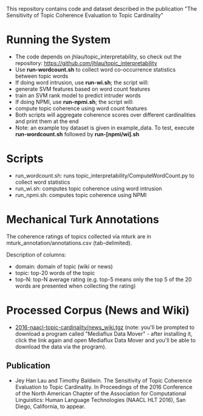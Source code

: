This repository contains code and dataset described in the publication "The Sensitivity of Topic Coherence Evaluation
to Topic Cardinality"

Running the System
==================
* The code depends on jhlau/topic_interpretability, so check out the repository: https://github.com/jhlau/topic_interpretability
* Use **run-wordcount.sh** to collect word co-occurrence statistics between topic words
* If doing word intrusion, use **run-wi.sh**; the script will:
 * generate SVM features based on word count features
 * train an SVM rank model to predict intruder words
* If doing NPMI, use **run-npmi.sh**; the script will:
 * compute topic coherence using word count features
* Both scripts will aggregate coherence scores over different cardinalities and print them at the end
* Note: an example toy dataset is given in example_data. To test, execute **run-wordcount.sh** followed by **run-[npmi/wi].sh**

Scripts
=======
* run_wordcount.sh: runs topic_interpretability/ComputeWordCount.py to collect word statistics
* run_wi.sh: computes topic coherence using word intrusion
* run_npmi.sh: computes topic coherence using NPMI

Mechanical Turk Annotations
===========================
The coherence ratings of topics collected via mturk are in 
mturk_annotation/annotations.csv (tab-delimited).

Description of columns:
* domain: domain of topic (wiki or news)
* topic: top-20 words of the topic
* top-N: top-N average rating (e.g. top-5 means only the top 5 of the 20 words are presented when collecting the rating)

Processed Corpus (News and Wiki)
================================
* [2016-naacl-topic-cardinality/news_wiki.tgz](https://mediaflux.researchsoftware.unimelb.edu.au/mflux/data/mover/index.html?token=kg48rxcqq76v15kvwwsfj2iqkvmijugyydjrqr2jq8gseyh4ojrt1nw0rg3dq2k70l23lv5klxose7z8nrm7eccvx47plvyr9ffpidohfl040ushg9dqzmparr5vwiubtfvh8dpwipqlopyrs46otxe4ru60gg4gy772tcprpr33n3eco5ghy9j91dluboyxr3kijm8z7wvhrgr7u8tegejdqgq56n5diqdptsad) (note: you'll be prompted to download a program called "Mediaflux Data Mover" - after installing it, click the link again and open Mediaflux Data Mover and you'll be able to download the data via the program).

Publication
-----------
* Jey Han Lau and Timothy Baldwin. The Sensitivity of Topic Coherence Evaluation to Topic Cardinality. In Proceedings of the 2016 Conference of the North American Chapter of the Association for Computational Linguistics: Human Language Technologies (NAACL HLT 2016), San Diego, California, to appear.
